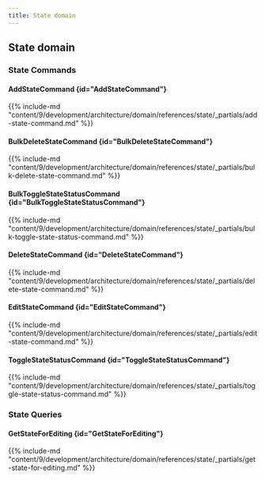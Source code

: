 ```yaml
---
title: State domain
---
```


## State domain

### State Commands

#### AddStateCommand {id="AddStateCommand"}

{{%  include-md "content/9/development/architecture/domain/references/state/_partials/add-state-command.md" %}}
#### BulkDeleteStateCommand {id="BulkDeleteStateCommand"}

{{%  include-md "content/9/development/architecture/domain/references/state/_partials/bulk-delete-state-command.md" %}}
#### BulkToggleStateStatusCommand {id="BulkToggleStateStatusCommand"}

{{%  include-md "content/9/development/architecture/domain/references/state/_partials/bulk-toggle-state-status-command.md" %}}
#### DeleteStateCommand {id="DeleteStateCommand"}

{{%  include-md "content/9/development/architecture/domain/references/state/_partials/delete-state-command.md" %}}
#### EditStateCommand {id="EditStateCommand"}

{{%  include-md "content/9/development/architecture/domain/references/state/_partials/edit-state-command.md" %}}
#### ToggleStateStatusCommand {id="ToggleStateStatusCommand"}

{{%  include-md "content/9/development/architecture/domain/references/state/_partials/toggle-state-status-command.md" %}}

### State Queries

#### GetStateForEditing {id="GetStateForEditing"}

{{%  include-md "content/9/development/architecture/domain/references/state/_partials/get-state-for-editing.md" %}}
